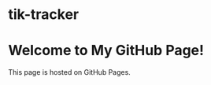 # tik-tracker

<!DOCTYPE html>
<html>
<head>
    <title>My GitHub Page</title>
</head>
<body>
    <h1>Welcome to My GitHub Page!</h1>
    <p>This page is hosted on GitHub Pages.</p>
</body>
</html>
